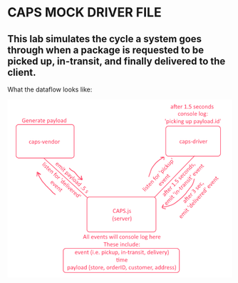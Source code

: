 # CAPS MOCK DRIVER FILE

## This lab simulates the cycle a system goes through when a package is requested to be picked up, in-transit, and finally delivered to the client.

What the dataflow looks like:

![ResponseExample](./lab-12-dataflow.png)